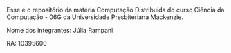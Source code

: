 Esse é o repositório da matéria Computação Distribuída do curso Ciência da Computação - 06G da Universidade Presbiteriana Mackenzie.

Nome dos integrantes: Júlia Rampani

RA: 10395600
